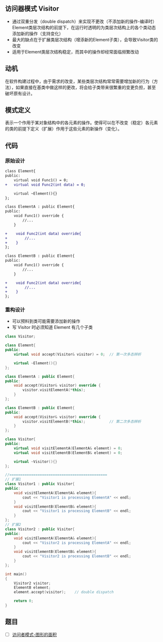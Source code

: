 ## 访问器模式 Visitor

- 通过双重分发（double dispatch）来实现不更改（不添加新的操作-编译时）Element类层次结构的前提下，在运行时透明的为类层次结构上的各个类动态添加新的操作（支持变化）
- 最大的缺点在于扩展类层次结构（增添新的Element子类），会导致Visitor类的改变
- 适用于Element类层次结构稳定，而其中的操作却经常面临频繁改动

## 动机

在软件构建过程中，由于需求的改变，某些类层次结构常常需要增加新的行为（方法），如果直接在基类中做这样的更改，将会给子类带来很繁重的变更负担，甚至破坏原有设计。

## 模式定义

表示一个作用于某对象结构中的各元素的操作。使得可以在不改变（稳定）各元素的类的前提下定义（扩展）作用于这些元素的新操作（变化）。

## 代码

### 原始设计

```diff
class Element{
public:
    virtual void Func1() = 0;
+   virtual void Func2(int data) = 0;

    virtual ~Element(){}
};

class ElementA : public Element{
public:
    void Func1() override {
        //...
    }

+    void Func2(int data) override{
+        //...
+    }
};

class ElementB : public Element{
public:
    void Func1() override {
        //...
    }

+    void Func2(int data) override{
+        //...
+    }
};
```

### 重构设计

- 可以预料到类可能需要添加新的操作
- 写 Visitor 时必须知道 Element 有几个子类

```cpp
class Visitor;

class Element{
public:
    virtual void accept(Visitor& visitor) = 0;  // 第一次多态辨析

    virtual ~Element(){}
};

class ElementA : public Element{
public:
    void accept(Visitor& visitor) override {
        visitor.visitElementA(*this);
    }
};

class ElementB : public Element{
public:
    void accept(Visitor& visitor) override {
        visitor.visitElementB(*this);           // 第二次多态辨析
    }
};

class Visitor{
public:
    virtual void visitElementA(ElementA& element) = 0;
    virtual void visitElementB(ElementB& element) = 0;

    virtual ~Visitor(){}
};

//=============================================
// 扩展1
class Visitor1 : public Visitor{
public:
    void visitElementA(ElementA& element){
        cout << "Visitor1 is processing ElementA" << endl;
    }
    void visitElementB(ElementB& element){
        cout << "Visitor1 is processing ElementB" << endl;
    }
};
// 扩展2
class Visitor2 : public Visitor{
public:
    void visitElementA(ElementA& element){
        cout << "Visitor2 is processing ElementA" << endl;
    }
    void visitElementB(ElementB& element){
        cout << "Visitor2 is processing ElementB" << endl;
    }
};

int main()
{
    Visitor2 visitor;
    ElementB element;
    element.accept(visitor);    // double dispatch

    return 0;
}
```

## 题目

- [ ] [访问者模式-图形的面积](https://kamacoder.com/problempage.php?pid=1098)